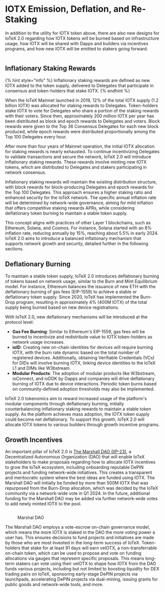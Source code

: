 # IOTX Emission, Deflation, and Re-Staking

In addition to the utility for IOTX token above, there are also new designs for IoTeX 2.0 regarding how IOTX tokens will be burned based on infrastructure usage, how IOTX will be shared with Dapps and builders via incentives programs, and how new IOTX will be emitted to stakers going forward.

<figure><img src="https://lh7-us.googleusercontent.com/docsz/AD_4nXcbaVZkuxbIVCx4eAaQd3VttUPRLbPuVdttCE4Sf8DEts9FRlpWr5cOTOsNNmWH4cMdBiF5Uf2VnHGUFF-92nmXBOwgprTQu5ZhFXr14iQJdLpf70-7Mm2W6bPPiSx07y1sNLwXDx3nST6w7NhYA_cPosw?key=xRhwvsy-gk4_S1iqjhFKlQ" alt=""><figcaption></figcaption></figure>

## Inflationary Staking Rewards

{% hint style="info" %}
Inflationary staking rewards are defined as new IOTX added to the token supply, delivered to Delegates that participate in consensus and token-holders that stake IOTX.
{% endhint %}

When the IoTeX Mainnet launched in 2019, 12% of the total IOTX supply (1.2 billion IOTX) was allocated for staking rewards to Delegates. Token-holders stake IOTX to vote for Delegates who share a portion of the staking rewards with their voters. Since then, approximately 200 million IOTX per year has been distributed as block and epoch rewards to Delegates and voters. Block rewards were given to the Top 36 Consensus Delegates for each new block produced, while epoch rewards were distributed proportionally among the Top 100 Delegates every hour.

After more than four years of Mainnet operation, the initial IOTX allocation for staking rewards is nearly exhausted. To continue incentivizing Delegates to validate transactions and secure the network, IoTeX 2.0 will introduce inflationary staking rewards. These rewards involve minting new IOTX tokens, which are distributed to Delegates and stakers participating in network consensus.

Inflationary staking rewards will maintain the existing distribution structure, with block rewards for block-producing Delegates and epoch rewards for the Top 100 Delegates. This approach ensures a higher staking ratio and enhanced security for the IoTeX network. The specific annual inflation rate will be determined by network-wide governance, aiming for mild inflation that offers competitive staking rewards APRs, while considering deflationary token burning to maintain a stable token supply.

This concept aligns with practices of other Layer 1 blockchains, such as Ethereum, Solana, and Cosmos. For instance, Solana started with an 8% inflation rate, reducing annually by 15%, reaching about 5.5% in early 2024. IoTeX 2.0 aims to introduce a balanced inflationary mechanism that supports network growth and security, detailed further in the following sections.

## Deflationary Burning

To maintain a stable token supply, IoTeX 2.0 introduces deflationary burning of tokens based on network usage, similar to the Burn and Mint Equilibrium model. For instance, Ethereum balances the issuance of new ETH with the deflationary burning of gas fees (EIP-1559) to achieve a stable or deflationary token supply. Since 2020, IoTeX has implemented the Burn-Drop program, resulting in approximately 4% (400M IOTX) of the total supply being burned based on new device registrations.

With IoTeX 2.0, new deflationary mechanisms will be introduced at the protocol level:

* **Gas Fee Burning**: Similar to Ethereum's EIP-1559, gas fees will be burned to incentivize and redistribute value to IOTX token-holders as network usage increases.
* **ioID**: Creating new on-chain identities for devices will require burning IOTX, with the burn rate dynamic based on the total number of registered devices. Additionally, obtaining Verifiable Credentials (VCs) for DIDs will involve burning IOTX, linking device identities to the IoTeX L1 and DIMs like W3bstream.
* **Modular Products**: The adoption of modular products like W3bstream, ioConnect, and ioDDK by Dapps and companies will drive deflationary burning of IOTX due to device interactions. Periodic token burns based on community-defined adoption thresholds may also be implemented.

IoTeX 2.0 tokenomics aim to reward increased usage of the platform's modular components through deflationary burning, initially counterbalancing inflationary staking rewards to maintain a stable token supply. As the platform achieves mass adoption, the IOTX token supply could become net deflationary. To support this growth, IoTeX 2.0 will allocate IOTX tokens to various builders through growth incentive programs.

## Growth Incentives

An important pillar of IoTeX 2.0 is [The Marshall DAO (IIP-23)](https://community.iotex.io/t/iip-23-the-marshall-dao/11172), a Decentralized Autonomous Organization (DAO) that will enable IoTeX stakeholders to make proposals regarding how to allocate IOTX incentives to grow the IoTeX ecosystem, including onboarding reputable DePIN projects and funding network-wide initiatives. This creates a transparent and meritocratic system where the best ideas are funded using IOTX. The Marshall DAO will initially be funded by more than 500M IOTX that was repurposed from the Burn-Drop allocation, which was decided by the IoTeX community via a network-wide vote in Q1 2024. In the future, additional funding for the Marshall DAO may be added via further network-wide votes to add newly minted IOTX to the pool.

<figure><img src="https://lh7-us.googleusercontent.com/docsz/AD_4nXdf8fSGLwRecqY4Gjm5lv2mJBmXyBPCahOiN1vaBfztB3wt0kRhZuxEXFYLWGR9kqyRIJeRLO_yzAd5bCLYE_PDiFMZ5ih_Lh95fRTaE7LMN3XIk3kbov4NpywdBfjR3j-cZru28-PRf29ejcj_hiBthIRI?key=xRhwvsy-gk4_S1iqjhFKlQ" alt=""><figcaption><p>Marshal DAO</p></figcaption></figure>

The Marshall DAO employs a vote-escrow on-chain governance model, which means the more IOTX is staked in the DAO the more voting power a user has. This ensures decisions to fund projects and initiatives are made by those who are most invested in the long-term success of IoTeX. Token-holders that stake for at least 91 days will earn veIOTX, a non-transferrable on-chain token, which can be used to propose and vote on funding allocations via gauges that represent specific proposals. This means long-term stakers can vote using their veIOTX to shape how IOTX from the DAO funds various projects, including but not limited to boosting liquidity for DEX trading pairs on IoTeX, sponsoring early-stage DePIN projects via launchpads, accelerating DePIN projects via dual-mining, issuing grants for public goods and network-wide tools, and more.

